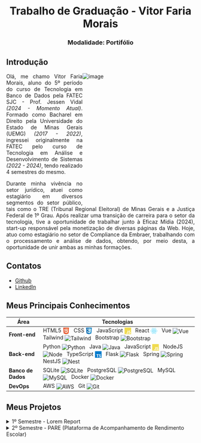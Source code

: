 <div align="center">
  <h1>Trabalho de Graduação - Vitor Faria Morais</h1>
  <h3> Modalidade: Portifólio</h3>
</div>

## Introdução
<img align="right" width="300" height="350" alt="image" src="https://github.com/user-attachments/assets/7ebaee64-1769-4811-8c98-7e56b4afed7f"/>

<div align="left">
  
<p align="justify"> 
Olá, me chamo Vitor Faria Morais, aluno do 5º período do curso de Tecnologia em Banco de Dados pela FATEC SJC - Prof. Jessen Vidal <i>(2024 - Momento Atual)</i>. Formado como Bacharel em Direito pela Universidade do Estado de Minas Gerais (UEMG) <i>(2017 - 2022)</i>, ingressei originalmente na FATEC pelo curso de Tecnologia em Análise e Desenvolvimento de Sistemas <i>(2022 - 2024)</i>, tendo realizado 4 semestres do mesmo.
</p>
  
<p align="justify">
Durante minha vivência no setor jurídico, atuei como estagiário em diversos segmentos do setor público, tais como o TRE (Tribunal Regional Eleitoral) de Minas Gerais e a Justiça Federal de 1º Grau. Após realizar uma transição de carreira para o setor da tecnologia, tive a oportunidade de trabalhar junto à Eficaz Mídia (2024), start-up responsável pela monetização de diversas páginas da Web. Hoje, atuo como estagiário no setor de Compliance da Embraer, trabalhando com o processamento e análise de dados, obtendo, por meio desta, a oportunidade de unir ambas as minhas formações.
</p>

</div>

## Contatos
* [Github](https://github.com/vmorais111)
* [LinkedIn](https://www.linkedin.com/in/vitor-faria-morais-330b19204/)

## Meus Principais Conhecimentos

| **Área** | **Tecnologias** |
|-----------|----------------|
| **Front-end** | HTML5 <img align="center" alt="HTML" height="18" width="18" src="https://raw.githubusercontent.com/devicons/devicon/master/icons/html5/html5-original.svg"> &nbsp; CSS <img align="center" alt="CSS" height="18" width="18" src="https://raw.githubusercontent.com/devicons/devicon/master/icons/css3/css3-original.svg"> &nbsp; JavaScript <img align="center" alt="JS" height="18" width="18" src="https://raw.githubusercontent.com/devicons/devicon/master/icons/javascript/javascript-plain.svg"> &nbsp; React <img align="center" alt="React" height="18" width="18" src="https://raw.githubusercontent.com/devicons/devicon/master/icons/react/react-original.svg"> &nbsp; Vue <img align="center" alt="Vue" height="18" width="18" src="https://cdn.jsdelivr.net/gh/devicons/devicon@latest/icons/vuejs/vuejs-original.svg" /> &nbsp; Tailwind <img align="center" alt="Tailwind" height="18" width="18" src="https://cdn.jsdelivr.net/gh/devicons/devicon@latest/icons/tailwindcss/tailwindcss-original.svg" /> &nbsp; Bootstrap <img align="center" alt="Bootstrap" height="18" width="18" src="https://cdn.jsdelivr.net/gh/devicons/devicon@latest/icons/bootstrap/bootstrap-original.svg" /> |
| **Back-end** | Python <img align="center" alt="Python" height="18" width="18" src="https://cdn.jsdelivr.net/gh/devicons/devicon@latest/icons/python/python-original.svg" /> &nbsp; Java <img align="center" alt="Java" height="18" width="18" src="https://cdn.jsdelivr.net/gh/devicons/devicon@latest/icons/java/java-original.svg" /> &nbsp; JavaScript <img align="center" alt="JS" height="18" width="18" src="https://raw.githubusercontent.com/devicons/devicon/master/icons/javascript/javascript-plain.svg"> &nbsp; NodeJS <img align="center" alt="Node" height="18" width="18" src="https://cdn.jsdelivr.net/gh/devicons/devicon@latest/icons/nodejs/nodejs-plain-wordmark.svg" /> &nbsp; TypeScript <img align="center" alt="Ts" height="18" width="18" src="https://raw.githubusercontent.com/devicons/devicon/master/icons/typescript/typescript-plain.svg"> &nbsp; Flask <img align="center" alt="Flask" height="18" width="18" src="https://cdn.jsdelivr.net/gh/devicons/devicon@latest/icons/flask/flask-original.svg" /> &nbsp; Spring <img align="center" alt="Spring" height="18" width="18" src="https://cdn.jsdelivr.net/gh/devicons/devicon@latest/icons/spring/spring-original-wordmark.svg" /> &nbsp; NestJS <img align="center" alt="Nest" height="18" width="18" src="https://cdn.jsdelivr.net/gh/devicons/devicon@latest/icons/nestjs/nestjs-original-wordmark.svg" /> |
| **Banco de Dados** | SQLite <img align="center" alt="SQLite" height="18" width="18" src="https://cdn.jsdelivr.net/gh/devicons/devicon@latest/icons/sqlite/sqlite-original.svg" /> &nbsp; PostgreSQL <img align="center" alt="PostgreSQL" height="18" width="18" src="https://cdn.jsdelivr.net/gh/devicons/devicon@latest/icons/postgresql/postgresql-original.svg" /> &nbsp; MySQL <img align="center" alt="MySQL" height="18" width="18" src="https://cdn.jsdelivr.net/gh/devicons/devicon@latest/icons/mysql/mysql-original.svg" /> &nbsp; Docker <img align="center" alt="Docker" height="18" width="18" src="https://cdn.jsdelivr.net/gh/devicons/devicon@latest/icons/docker/docker-original.svg" /> |
| **DevOps** | AWS <img align="center" alt="AWS" height="18" width="18" src="https://cdn.jsdelivr.net/gh/devicons/devicon@latest/icons/amazonwebservices/amazonwebservices-plain-wordmark.svg" /> &nbsp; Git <img align="center" alt="Git" height="18" width="18" src="https://cdn.jsdelivr.net/gh/devicons/devicon@latest/icons/git/git-original.svg" /> |


## Meus Projetos

<details>
<summary>1º Semestre - Lorem Report</summary>

#### **Informações**:
- **Data**: _2022 - 2º Sem_.
- **Empresa:** *FATEC SJC - Prof. Jessen Vidal*
- **Proposta:** Sistema de controle e gerenciamento de chamados de assistencia técnica.
- **Professores:** *Jean Carlos e Egydio* 

#### **Desafio:** 
<p align="justify">Desenvolver um sistema web para controle de ordem de serviços (SOS), automatizando o processo de informação de equipamentos deficitários (Hardware e Software), por meio de mapas que mostram o layout dos laboratórios da FATEC para uma melhor experiência do usuário. Deve contar com uma área de controle por parte dos técnicos, possibilitando melhor administração dos chamados e gestão dos laboratórios.</p>

#### **Solução:** 
<p align="justify">Criação de um software que facilita a abertura de chamados para o técnico, possibilitando ao mesmo a vizualização do layout dos laboratórios para localização e identificação do problema com maior facilidade. O sistema conta com legendas que apresentam soluções para problemas recorrentes, oferecendo ao usuário a possibilidade de resolução da questão sem maiores burocracias. Conta ainda com a possibilidade de mudanças/criação de um novo layout por meio de um mapa interativo, administração dos chamados por parte do técnicos, além da capacidade de individualização de cada máquina cadastrada, com a nomenclatura de cada computador e inserção de características do hardware/software dos mesmos </p>

**GitHub:** [TerramEtVeru](https://github.com/TerramEtVeru/API_Suporte_Fatec?tab=readme-ov-file)</br>

<details>
  
  <summary>GIF</summary>
  
  <div align="center">
    
   ![Design sem nome (5)](https://github.com/user-attachments/assets/7778492e-33f6-41f5-ae20-defa685345d8)
  
  </div>
  
  - Link: https://www.youtube.com/watch?v=wi2l6Axu2Rk
</details>

## Tecnologias Utilizadas

- **HTML5 & CSS**: Utilizados para criar uma interface web intuitiva e responsiva, que facilita a navegação e uso da aplicação pelos técnicos.
- **JavaScript**: Responsável por tornar a aplicação interativa, oferecendo funcionalidades dinâmicas como o drag and drop para reorganizar os computadores e realizar a criação/alteração dos layouts.
- **Python**: Linguagem base para a construção do programa, utilizada para estruturar a lógica da aplicação, realizar o processamento de dados e integrar as diferentes camadas do sistema.
- **Flask**: Framework web desenvolvido em Python, responsável por gerenciar as rotas, tratar as requisições HTTP, conectar-se ao banco de dados e disponibilizar as funcionalidades da aplicação por meio de uma API REST.
- **SQLite**: Banco de dados utilizado para armazenar todas as informações sobre os chamados técnicos, o estado das máquinas e o histórico de manutenção.
- **Bootstrap**: Responsável pelo Layout geral da aplicação, fornecendo o framework para diversos componentes do frontend.

## Contribuições Pessoais

Minhas principais contribuições no projeto foram:

- Criação do protótipo inicial do projeto (figma);
- Criação do layout do site, utilizando HTML e CSS;
- Criação do sistema de listagem de chamados tecnicos;
- Criação do sistema de login, com a validação do mesmo pelo backend;

## Hard Skills

- **HTML5**: Desenvolvimento de interfaces web de forma estruturada. Proeficiência: (8/10).
- **CSS**: Estilização básica de elementos com foco em responsividade e usabilidade. Proeficiência: (8/10).
- **Python**: Linguagem utilizada para criação do sistema, reponsável pela comunicação entre o sqlite (Banco de Dados) e o backend. Proeficiência: (09/10).
- **Flask**: Framework para densenvolvimento Web utilizando Python, responsável pela implementação do REST API para a comunicação entre o frontend/backend. Proeficiência: (7/10).
- **SQlite**: Gerenciamento de banco de dados relacional com consultas e manipulação de dados. Proeficiência: (7/10).
- **Bootstrap**: Framework front-end que fornece componentes prontos e estilos CSS/JS para criação de interfaces modernas e responsivas, garantindo boa experiência de uso em diferentes dispositivos. Proeficiência: (07/10).
- **JavaScript**: Linguagem de programação voltada à interação dinâmica no front-end, responsável por manipular elementos da interface, validar formulários, exibir mensagens e aprimorar a experiência do usuário sem recarregar a página. Utilizada em conjunto com HTML e CSS para construir páginas mais interativas e responsivas. Proeficiência: (6/10).

## Soft Skills

- **Comunicação**: Durante o projeto, conduzi diversas reuniões com a equipe para alinhar as expectativas e garantir que os objetivos fossem cumpridos.
- **Gestão de Conflitos**: Atuei colaborativamente com outros desenvolvedores e técnicos, garantindo que todos os integrantes do grupo participassem do projeto de maneira harmoniosa.
- **Gestão de tempo**: Apliquei técnicas de priorização para garantir que as funcionalidades críticas fossem entregues dentro dos prazos estabelecidos pelo cronograma Scrum.

</details>

<details>
<summary>2º Semestre - PARE (Plataforma de Acompanhamento de Rendimento Escolar)</summary>

#### **Informações**:
- **Data**: _2023 - 2º Sem_.
- **Empresa:** *FATEC SJC - Prof. Jessen Vidal*
- **Proposta:** Sistema de gestão de atividades e acompanhamento escolar.
- **Professores:** _Juliano Bertoti e Cláudio Etelvino_

#### **Desafio:** 
<p align="justify">Desenvolver um programa para auxiliar professores da rede pública de ensino na gestão das salas de aula, otimizando o controle de atividades avaliativas aplicadas e permitindo o acompanhamento do desempenho individual dos alunos. O programa em questão deve rodar localmente, independete de conexão com a internet, sendo leve o suficiente para rodar em computadores sem grande capacidade de processamento. </p>

#### **Solução:** 
<p align="justify">Criação de um software desktop baseado em java que permite ao docente o gerenciamento eficiente das turmas/alunos por ele lecionados, dando ao mesmo a possibilidade de cadastrar provas e trabalhos aplicados, registrem notas e observações sobre seus alunos e analisem a evolução das turmas/alunos de forma prática, confiável e centralizada. </p>

**GitHub:** [PARE - Plataforma de Acompanhamento de Rendimento Escolar](https://github.com/m-u-l-a-s/PARE?tab=readme-ov-file)

<details>
  
  <summary>Demo</summary>
  
  <div align="center">
    
   <img width="1217" height="830" alt="image" src="https://github.com/user-attachments/assets/c0359bbb-6f9f-411f-a6cc-a288d1dfa86a" />

  </div>
  
  - Link: https://www.youtube.com/watch?v=8Zq2rWCrLl4
</details>

## Tecnologias Utilizadas

- Java: Principal linguagem de programação utilizada para o desenvolvimento da aplicação desktop, aplicada tanto no backend quanto no frontend.
- Apache NetBeans: IDE escolhida para o desenvolvimento do projeto Java, com recursos integrados de depuração, design visual e integração com banco de dados.
- MySQL: Banco de dados relacional utilizado para armazenar todas as informações da aplicação, incluindo instituições, turmas, alunos e atividades avaliativas.
- Figma: Ferramenta de prototipação utilizada para planejar a interface da aplicação, permitindo que o design fosse validado visualmente antes do desenvolvimento.
- Trello: Aplicação de gerenciamento de tarefas que auxiliou na organização do backlog, acompanhamento das sprints e distribuição de atividades entre os membros do time.

## Contribuições Pessoais

Minhas principais contribuições no projeto foram:

- Criação do protótipo inicial do projeto (figma);
- Criação do layout do modal para cadastro de novos trabalhos/atividades;
- Criação do componente para cadastro de novas salas, com associação de horarios e alunos;
- Criação do sistema de alertas/lembretes sobre atividades e avaliações;
- Atuação como Product Owner do projeto, validando as entregas junto ao cliente interno;

## Hard Skills

- Java: Principal linguagem de programação utilizada na cosntrução da aplicação. (9/10)
- Java Swing: Frontend desenvolvido com este framework, utilizando-o para criar e manipular componentes visuais, incluindo botões, eventos e redirecionamentos. (8/10)
- MySQL: Banco de dados relacional utilizado para armazenar todas as informações da aplicação, incluindo instituições, turmas, alunos e atividades avaliativas. (7/10)
- Figma: Ferramenta de prototipação, utilizada para criação de interfaces e validação das mesmas junto ao cliente. (10/10)

## Soft Skills

- **Comunicação**: Atuei como PO do projeto após a saída do antigo Product Owner, conduzindo as diversas reuniões junto a equipe para alinhar as expectativas e estando em constante contato com o cliente para averiguar o correto caminhar do projeto.
- **Gestão de Conflitos**: Atuei colaborativamente com outros desenvolvedores e técnicos, garantindo que todos os integrantes do grupo participassem do projeto de maneira harmoniosa.
- **Colaboração**: Trabalhei de forma próxima com colegas desenvolvedores para garantir integração entre as telas e funcionalidades, propondo soluções em conjunto e fazendo revisões de código.
- **Responsabilidade Técnica**: Assumi a implementação de partes críticas do sistema e garanti o funcionamento correto de lógicas como cadastro automático de avaliações.

</details>





